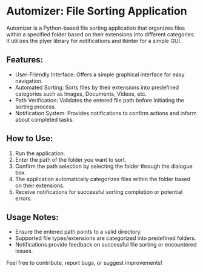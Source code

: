 # Automizer: File Sorting Application

Automizer is a Python-based file sorting application that organizes files within a specified folder based on their extensions into different categories. It utilizes the plyer library for notifications and tkinter for a simple GUI.

## Features:
- User-Friendly Interface: Offers a simple graphical interface for easy navigation.
- Automated Sorting: Sorts files by their extensions into predefined categories such as Images, Documents, Videos, etc.
- Path Verification: Validates the entered file path before initiating the sorting process.
- Notification System: Provides notifications to confirm actions and inform about completed tasks.
## How to Use:
1. Run the application.
2. Enter the path of the folder you want to sort.
3. Confirm the path selection by selecting the folder through the dialogue box.
4. The application automatically categorizes files within the folder based on their extensions.
5. Receive notifications for successful sorting completion or potential errors.
   
## Usage Notes:
- Ensure the entered path points to a valid directory.
- Supported file types/extensions are categorized into predefined folders.
- Notifications provide feedback on successful file sorting or encountered issues.

Feel free to contribute, report bugs, or suggest improvements!
